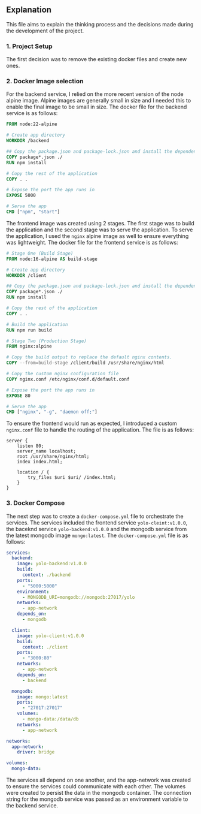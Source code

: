 ## Explanation
This file aims to explain the thinking process and the decisions made during the development of the project.

### 1. Project Setup
The first decision was to remove the existing docker files and create new ones.

### 2. Docker Image selection
For the backend service, I relied on the more recent version of the node alpine image. Alpine images are generally small in size and I needed this to enable the final image to be small in size.
The docker file for the backend service is as follows:
```dockerfile
FROM node:22-alpine

# Create app directory
WORKDIR /backend

## Copy the package.json and package-lock.json and install the dependencies
COPY package*.json ./
RUN npm install

# Copy the rest of the application
COPY . .

# Expose the port the app runs in
EXPOSE 5000

# Serve the app
CMD ["npm", "start"]
```
The frontend image was created using 2 stages. The first stage was to build the application and the second stage was to serve the application. To serve the application, I used the `nginx` alpine image as well to ensure everything was lightweight. The docker file for the frontend service is as follows:
```dockerfile
# Stage One (Build Stage)
FROM node:16-alpine AS build-stage

# Create app directory
WORKDIR /client

## Copy the package.json and package-lock.json and install the dependencies
COPY package*.json ./
RUN npm install

# Copy the rest of the application
COPY . .

# Build the application
RUN npm run build

# Stage Two (Production Stage)
FROM nginx:alpine

# Copy the build output to replace the default nginx contents.
COPY --from=build-stage /client/build /usr/share/nginx/html

# Copy the custom nginx configuration file
COPY nginx.conf /etc/nginx/conf.d/default.conf

# Expose the port the app runs in
EXPOSE 80

# Serve the app
CMD ["nginx", "-g", "daemon off;"]
```
To ensure the frontend would run as expected, I introduced a custom `nginx.conf` file to handle the routing of the application. The file is as follows:
```nginx
server {
    listen 80;
    server_name localhost;
    root /usr/share/nginx/html;
    index index.html;

    location / {
        try_files $uri $uri/ /index.html;
    }
}
```

### 3. Docker Compose
The next step was to create a `docker-compose.yml` file to orchestrate the services. The services included the frontend service `yolo-cleint:v1.0.0`, the baceknd service `yolo-backend:v1.0.0` and the mongodb service from the latest mongodb image `mongo:latest`.
The `docker-compose.yml` file is as follows:
```yaml
services:
  backend:
    image: yolo-backend:v1.0.0
    build:
      context: ./backend
    ports:
      - "5000:5000"
    environment:
      - MONGODB_URI=mongodb://mongodb:27017/yolo
    networks:
      - app-network
    depends_on:
      - mongodb

  client:
    image: yolo-client:v1.0.0
    build:
      context: ./client
    ports:
      - "3000:80"
    networks:
      - app-network
    depends_on:
      - backend

  mongodb:
    image: mongo:latest
    ports:
      - "27017:27017"
    volumes:
      - mongo-data:/data/db
    networks:
      - app-network

networks:
  app-network:
    driver: bridge

volumes:
  mongo-data:
```
The services all depend on one another, and the  app-network was created to ensure the services could communicate with each other.
The volumes were created to persist the data in the mongodb container. The connection string for the mongodb service was passed as an environment variable to the backend service.
